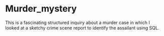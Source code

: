 # Murder_mystery
This is a fascinating structured inquiry about a murder case in which I looked at a sketchy crime scene report to identify the assailant using SQL.
